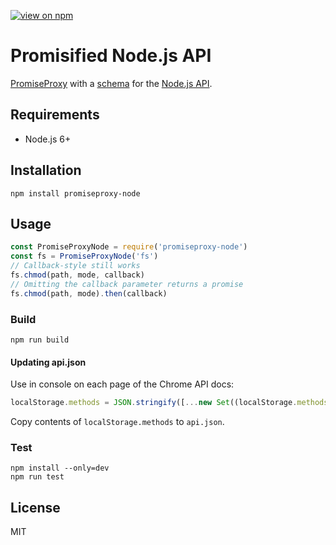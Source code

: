 [![view on npm](http://img.shields.io/npm/v/promiseproxy-node.svg)](https://www.npmjs.org/package/promiseproxy-node)

# Promisified Node.js API

[PromiseProxy](https://github.com/slikts/promiseproxy) with a [schema](schema.js) for the [Node.js API](https://nodejs.org/api/).

## Requirements

 * Node.js 6+

## Installation

```
npm install promiseproxy-node
```

## Usage

```js
const PromiseProxyNode = require('promiseproxy-node')
const fs = PromiseProxyNode('fs')
// Callback-style still works
fs.chmod(path, mode, callback)
// Omitting the callback parameter returns a promise
fs.chmod(path, mode).then(callback)
```

### Build

```
npm run build
```

#### Updating api.json

Use in console on each page of the Chrome API docs:
```js
localStorage.methods = JSON.stringify([...new Set((localStorage.methods ? JSON.parse(localStorage.methods) : []).concat($$('#toc a').map(x => x.textContent).filter(x => /callback/.test(x))))])
```

Copy contents of `localStorage.methods` to `api.json`.

### Test

```
npm install --only=dev
npm run test
```

## License

MIT
